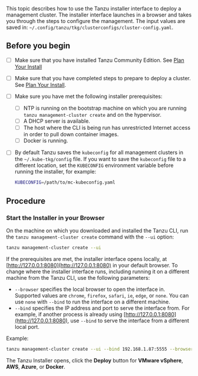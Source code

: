 This topic describes how to use the Tanzu installer interface to deploy a management cluster. The installer interface launches in a browser and takes you through the steps to configure the management. The input values are saved in: `~/.config/tanzu/tkg/clusterconfigs/cluster-config.yaml`.

## Before you begin

* [ ] Make sure that you have installed Tanzu Community Edition. See [Plan Your Install](https://tanzucommunityedition.io/docs/latest/installation-planning/)
* [ ] Make sure that you have completed steps to prepare to deploy a cluster. See [Plan Your Install](https://tanzucommunityedition.io/docs/latest/installation-planning/).
* [ ] Make sure you have met the following installer prerequisites:
  * [ ] NTP is running on the bootstrap machine on which you are running `tanzu management-cluster create` and on the hypervisor.
  * [ ] A DHCP server is available.
  * [ ] The host where the CLI is being run has unrestricted Internet access in order to pull down container images.
  * [ ] Docker is running.
* [ ] By default Tanzu saves the `kubeconfig` for all management clusters in the `~/.kube-tkg/config` file. If you want to save the `kubeconfig` file to a different location, set the `KUBECONFIG` environment variable before running the installer, for example:

   ```sh
   KUBECONFIG=/path/to/mc-kubeconfig.yaml
   ```
## Procedure

### Start the Installer in your Browser

On the machine on which you downloaded and installed the Tanzu CLI, run the `tanzu management-cluster create` command with the `--ui` option:

```sh
tanzu management-cluster create --ui
```

If the prerequisites are met, the installer interface opens locally, at [http://127.0.0.1:8080](http://127.0.0.1:8080) in your default browser. To change where the installer interface runs, including running it on a different machine from the Tanzu CLI, use the following parameters:

* `--browser` specifies the local browser to open the interface in. Supported values are `chrome`, `firefox`, `safari`, `ie`, `edge`, or `none`. You can use `none` with `--bind` to run the interface on a different machine.
* `--bind` specifies the IP address and port to serve the interface from. For example, if another process is already using [http://127.0.0.1:8080](http://127.0.0.1:8080), use `--bind` to serve the interface from a different local port.

Example:

```sh
tanzu management-cluster create --ui --bind 192.168.1.87:5555 --browser none
```

The Tanzu Installer opens, click the **Deploy** button for **VMware vSphere**, **AWS**, **Azure**, or **Docker**.


